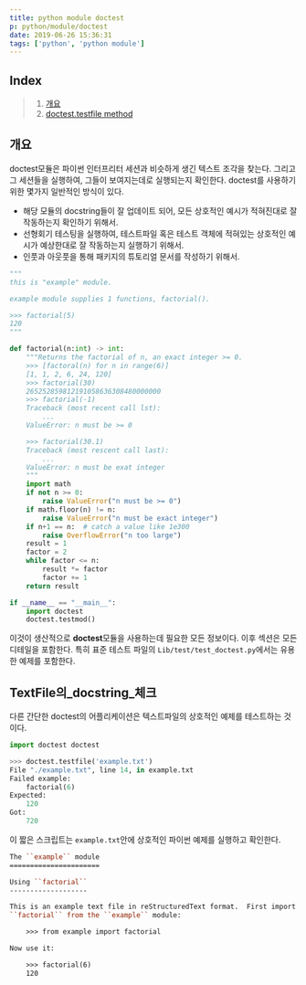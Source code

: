```yaml
---
title: python module doctest
p: python/module/doctest
date: 2019-06-26 15:36:31
tags: ['python', 'python module']
---
```



## Index

[index]: #index

> 1. [개요][i1]
> 1. [doctest.testfile method][i2]

## 개요

[i1]: #개요

doctest모듈은 파이썬 인터프리터 세션과 비슷하게 생긴 텍스트 조각을 찾는다.
그리고 그 세션들을 실행하여, 그들이 보여지는데로 실행되는지 확인한다.
doctest를 사용하기 위한 몇가지 일반적인 방식이 있다.

- 해당 모듈의 docstring들이 잘 업데이트 되어, 모든 상호적인 예시가 적혀진대로 잘 작동하는지 확인하기 위해서.
- 선형회기 테스팅을 실행하여, 테스트파일 혹은 테스트 객체에 적혀있는 상호적인 예시가 예상한대로 잘 작동하는지 실행하기 위해서.
- 인풋과 아웃풋을 통해 패키지의 튜토리얼 문서를 작성하기 위해서. 

```python
"""
this is "example" module.

example module supplies 1 functions, factorial().

>>> factorial(5)
120
"""

def factorial(n:int) -> int:
    """Returns the factorial of n, an exact integer >= 0.
    >>> [factoral(n) for n in range(6)]
    [1, 1, 2, 6, 24, 120]
    >>> factorial(30)
    265252859812191058636308480000000
    >>> factorial(-1)
    Traceback (most recent call lst):
        ...
    ValueError: n must be >= 0

    >>> factorial(30.1)
    Traceback (most rescent call last):
        ...
    ValueError: n must be exat integer
    """
    import math
    if not n >= 0:
        raise ValueError("n must be >= 0")
    if math.floor(n) != n:
        raise ValueError("n must be exact integer")
    if n+1 == n:  # catch a value like 1e300
        raise OverflowError("n too large")
    result = 1
    factor = 2
    while factor <= n:
        result *= factor
        factor += 1
    return result

if __name__ == "__main__":
    import doctest
    doctest.testmod()
```

이것이 생산적으로 **doctest**모듈을 사용하는데 필요한 모든 정보이다.
이후 섹션은 모든 디테일을 포함한다.
특히 표준 테스트 파일의 `Lib/test/test_doctest.py`에서는 유용한 예제를 포함한다.

## TextFile의_docstring_체크

[i2]: #textfile의_docstring_체크

다른 간단한 doctest의 어플리케이션은 텍스트파일의 상호적인 예제를 테스트하는 것이다.

```python
import doctest doctest

>>> doctest.testfile('example.txt')
File "./example.txt", line 14, in example.txt
Failed example:
    factorial(6)
Expected:
    120
Got:
    720
```

이 짧은 스크립트는 `example.txt`안에 상호적인 파이썬 예제를 실행하고 확인한다.

```rst
The ``example`` module
======================

Using ``factorial``
-------------------

This is an example text file in reStructuredText format.  First import
``factorial`` from the ``example`` module:

    >>> from example import factorial

Now use it:

    >>> factorial(6)
    120
```
